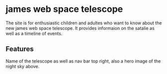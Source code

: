 # james web space telescope

The site is for enthusiastic children and adultes who want to know about the new james web space telescope. It provides informaion on the satalie as well as a timeline of events.

## Features

Name of the telescope as well as nav bar top right, also a hero image of the night sky above.


